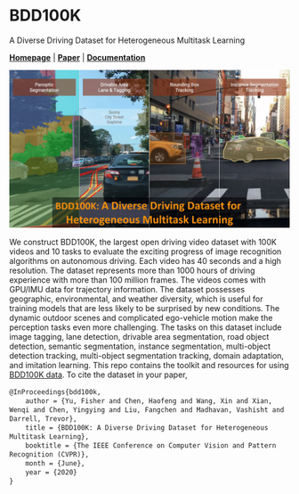 # BDD100K

A Diverse Driving Dataset for Heterogeneous Multitask Learning

[**Homepage**](https://www.bdd100k.com/) |
[**Paper**](https://arxiv.org/abs/1805.04687) |
[**Documentation**](https://www.bdd100k.com/doc)

![teaser](doc/teaser.gif)

We construct BDD100K, the largest open driving video dataset with 100K videos
and 10 tasks to evaluate the exciting progress of image recognition algorithms
on autonomous driving. Each video has 40 seconds and a high resolution. The
dataset represents more than 1000 hours of driving experience with more than 100
million frames. The videos comes with GPU/IMU data for trajectory information.
The dataset possesses geographic, environmental, and weather diversity, which is
useful for training models that are less likely to be surprised by new
conditions. The dynamic outdoor scenes and complicated ego-vehicle motion make
the perception tasks even more challenging. The tasks on this dataset include
image tagging, lane detection, drivable area segmentation, road object
detection, semantic segmentation, instance segmentation, multi-object detection
tracking, multi-object segmentation tracking, domain adaptation, and imitation
learning. This repo contains the toolkit and resources for using [BDD100K
data](https://arxiv.org/abs/1805.04687). To cite the dataset in your paper,

```
@InProceedings{bdd100k,
    author = {Yu, Fisher and Chen, Haofeng and Wang, Xin and Xian, Wenqi and Chen, Yingying and Liu, Fangchen and Madhavan, Vashisht and Darrell, Trevor},
    title = {BDD100K: A Diverse Driving Dataset for Heterogeneous Multitask Learning},
    booktitle = {The IEEE Conference on Computer Vision and Pattern Recognition (CVPR)},
    month = {June},
    year = {2020}
}
```
